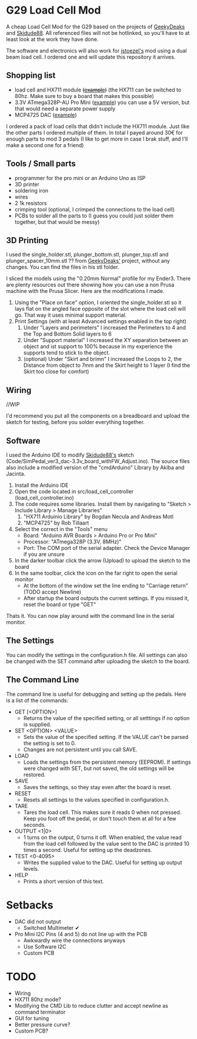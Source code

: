 # G29 Load Cell Mod
A cheap Load Cell Mod for the G29 based on the projects of [GeekyDeaks](https://github.com/GeekyDeaks/g29-load-cell) and [Skidude88](https://github.com/Skidude88/Skidude88-G29-PS4-LoadCell-Arduino). All referenced files will not be hotlinked, so you'll have to at least look at the work they have done. 

The software and electronics will also work for [jstoezel's](https://github.com/jstoezel/brake_pedal_beam_load_cell) mod using a dual beam load cell. I ordered one and will update this repository it arrives.

## Shopping list
* load cell and HX711 module ~~([example](https://usa.banggood.com/4pcs-DIY-50KG-Body-Load-Cell-Weight-Strain-Sensor-Resistance-With-HX711-AD-Module-p-1326815.html))~~ (the HX711 can be switched to 80hz. Make sure to buy a board that makes this possible)
* 3.3V ATmega328P-AU Pro Mini ([example](https://www.banggood.com/3Pcs-3_3V-8MHz-ATmega328P-AU-Pro-Mini-Microcontroller-With-Pins-Development-Board-p-980290.html)) you can use a 5V version, but that would need a separate power supply
* MCP4725 DAC ([example](https://www.banggood.com/3Pcs-CJMCU-MCP4725-I2C-DAC-Development-Board-Module-p-1051690.html))

I ordered a pack of load cells that didn't include the HX711 module. Just like the other parts I ordered multiple of them. In total I payed around 30€ for enough parts to mod 3 pedals (I like to get more in case I brak stuff, and I'll make a second one for a friend)

## Tools / Small parts
* programmer for the pro mini or an Arduino Uno as ISP
* 3D printer
* soldering iron
* wires
* 2 1k resistors
* crimping tool (optional, I crimped the connections to the load cell)
* PCBs to solder all the parts to (I guess you could just solder them together, but that would be messy)

## 3D Printing

I used the single_holder.stl, plunger_bottom.stl, plunger_top.stl and plunger_spacer_10mm.stl ?? from [GeekyDeaks'](https://github.com/GeekyDeaks/g29-load-cell) project, without any changes. You can find the files in his stl folder.

I sliced the models using the "0.20mm Normal" profile for my Ender3. There are plenty resources out there showing how you can use a non Prusa machine with the Prusa Slicer. Here are the modifications I made.

1. Using the "Place on face" option, I oriented the single_holder.stl so it lays flat on the angled face opposite of the slot where the load cell will go. That way it uses minimal support material.
2. Print Settings (with at least Advanced settings enabled in the top right)
   1. Under "Layers and perimeters" I increased the Perimeters to 4 and the Top and Bottom Solid layers to 6
   2. Under "Support material" I increased the XY separation between an object and ist support to 100% because in my experience the supports tend to stick to the object.
   3. (optional) Under "Skirt and brimn" I increased the Loops to 2, the Distance from object to 7mm and the Skirt height to 1 layer (I find the Skirt too close for comfort)

## Wiring

//WIP

I'd recommend you put all the components on a breadboard and upload the sketch for testing, before you solder everything together.

## Software

I used the Arduino IDE to modify [Skidude88's](https://github.com/Skidude88/Skidude88-G29-PS4-LoadCell-Arduino) sketch (Code/SimPedal_ver3_dac-3.3v_board_withFW_Adjust.ino). The source files also include a modified version of the "cmdArduino" Library by Akiba and Jacinta.

1. Install the Arduino IDE
2. Open the code located in src/load_cell_controller (load_cell_controller.ino)
3. The code requires some libraries. Install them by navigating to "Sketch > Include Library > Manage Libraries"
   1. "HX711 Arduinio Library" by Bogdan Necula and Andreas Motl
   2. "MCP4725" by Rob Tillaart
4. Select the correct in the "Tools" menu
   * Board: "Arduino AVR Boards > Arduino Pro or Pro Mini"
   * Processor: "ATmega328P (3.3V, 8MHz)"
   * Port: The COM port of the serial adapter. Check the Device Manager if you are unsure
5. In the darker toolbar click the arrow (Upload) to upload the sketch to the board
6. In the same toolbar, click the icon on the far right to open the serial monitor
   * At the bottom of the window set the line ending to "Carriage return" (TODO accept Newline)
   * After startup the board outputs the current settings. If you missed it, reset the board or type "GET"
  
Thats it. You can now play around with the command line in the serial monitor. 

## The Settings

You can modify the settings in the configuration.h file. All settings can also be changed with the SET command after uploading the sketch to the board.

## The Command Line

The command line is useful for debugging and setting up the pedals. Here is a list of the commands:

* GET \[\<OPTION\>\]
  * Returns the value of the specified setting, or all setttings if no option is supplied.
* SET \<OPTION\> \<VALUE\>
  * Sets the value of the specified setting. If the VALUE can't be parsed the setting is set to 0.
  * Changes are not persistent until you call SAVE.
* LOAD
  * Loads the settings from the persistent memory (EEPROM). If settings were changed with SET, but not saved, the old settings will be restored.
* SAVE
  * Saves the settings, so they stay even after the board is reset.
* RESET
  * Resets all settings to the values specified in configuration.h.
* TARE
  * Tares the load cell. This makes sure it reads 0 when not pressed. Keep you foot off the pedal, or don't touch them at all for a few seconds.
* OUTPUT \<1|0\>
  * 1 turns on the output, 0 turns it off. When enabled, the value read from the load cell followed by the value sent to the DAC is printed 10 times a second. Useful for setting up the deadzones.
* TEST \<0-4095\>
  * Writes the supplied value to the DAC. Useful for setting up output levels.
* HELP
  * Prints a short version of this text.

# Setbacks
* DAC did not output
  * Switched Multimeter ✔
* Pro Mini I2C Pins (4 and 5) do not line up with the PCB
  * Awkwardly wire the connections anyways
  * Use Software I2C
  * Custom PCB

# TODO
* Wiring
* HX711 80hz mode?
* Modifying the CMD Lib to reduce clutter and accept newline as command terminator
* GUI for tuning
* Better pressure curve?
* Custom PCB?
